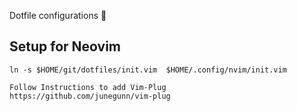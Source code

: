 Dotfile configurations 📂

## Setup for Neovim
```
ln -s $HOME/git/dotfiles/init.vim  $HOME/.config/nvim/init.vim

Follow Instructions to add Vim-Plug
https://github.com/junegunn/vim-plug

```
